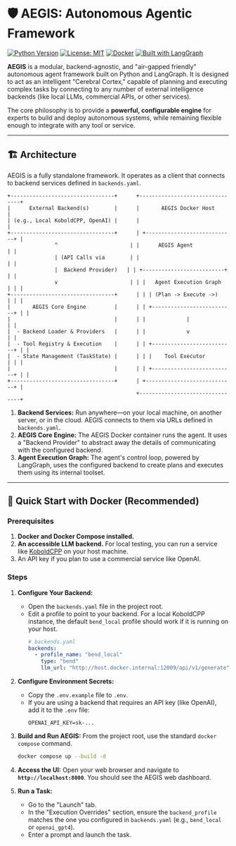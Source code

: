 # 🛡️ AEGIS: Autonomous Agentic Framework

[![Python Version](https://img.shields.io/badge/python-3.13+-blue.svg)](https://www.python.org/)
[![License: MIT](https://img.shields.io/badge/License-MIT-yellow.svg)](https://opensource.org/licenses/MIT)
[![Docker](https://img.shields.io/badge/containerized-Docker-blue)](https://www.docker.com/)
[![Built with LangGraph](https://img.shields.io/badge/built%20with-LangGraph-orange)](https://github.com/langchain-ai/langgraph)

**AEGIS** is a modular, backend-agnostic, and "air-gapped friendly" autonomous agent framework built on Python and LangGraph. It is designed to act as an intelligent "Cerebral Cortex," capable of planning and executing complex tasks by connecting to any number of external intelligence backends (like local LLMs, commercial APIs, or other services).

The core philosophy is to provide a **powerful, configurable engine** for experts to build and deploy autonomous systems, while remaining flexible enough to integrate with any tool or service.

---

## 🏗️ Architecture

AEGIS is a fully standalone framework. It operates as a client that connects to backend services defined in `backends.yaml`.

```
+---------------------------------+      +--------------------------------+
|      External Backend(s)        |      |       AEGIS Docker Host        |
| (e.g., Local KoboldCPP, OpenAI) |      |                                |
+---------------------------------+      | +----------------------------+ |
               ^                       | |      AEGIS Agent           | |
               | (API Calls via        | |                            | |
               |  Backend Provider)   | | +--------------------------+ | |
               v                       | | |   Agent Execution Graph  | | |
+---------------------------------+      | | | (Plan -> Execute ->)     | | |
|       AEGIS Core Engine         |      | | +--------------------------+ | |
|                                 |      | |             |              | |
|  - Backend Loader & Providers   |      | |             v              | |
|  - Tool Registry & Execution    |      | | +--------------------------+ | |
|  - State Management (TaskState) |      | | |    Tool Executor       | | |
|                                 |      | | +--------------------------+ | |
+---------------------------------+      | +----------------------------+ |
                                         +--------------------------------+
```

1.  **Backend Services:** Run anywhere—on your local machine, on another server, or in the cloud. AEGIS connects to them via URLs defined in `backends.yaml`.
2.  **AEGIS Core Engine:** The AEGIS Docker container runs the agent. It uses a "Backend Provider" to abstract away the details of communicating with the configured backend.
3.  **Agent Execution Graph:** The agent's control loop, powered by LangGraph, uses the configured backend to create plans and executes them using its internal toolset.

---

## 🚀 Quick Start with Docker (Recommended)

### Prerequisites

1.  **Docker and Docker Compose installed.**
2.  **An accessible LLM backend.** For local testing, you can run a service like [KoboldCPP](https://github.com/LostRuins/koboldcpp) on your host machine.
3.  An API key if you plan to use a commercial service like OpenAI.

### Steps

1.  **Configure Your Backend:**
    *   Open the `backends.yaml` file in the project root.
    *   Edit a profile to point to your backend. For a local KoboldCPP instance, the default `bend_local` profile should work if it is running on your host.
        ```yaml
        # backends.yaml
        backends:
          - profile_name: "bend_local"
            type: "bend"
            llm_url: "http://host.docker.internal:12009/api/v1/generate"
        ```

2.  **Configure Environment Secrets:**
    *   Copy the `.env.example` file to `.env`.
    *   If you are using a backend that requires an API key (like OpenAI), add it to the `.env` file:
        ```
        OPENAI_API_KEY=sk-...
        ```

3.  **Build and Run AEGIS:**
    From the project root, use the standard `docker compose` command.
    ```bash
    docker compose up --build -d
    ```

4.  **Access the UI:**
    Open your web browser and navigate to **`http://localhost:8000`**. You should see the AEGIS web dashboard.

5.  **Run a Task:**
    *   Go to the "Launch" tab.
    *   In the "Execution Overrides" section, ensure the `backend_profile` matches the one you configured in `backends.yaml` (e.g., `bend_local` or `openai_gpt4`).
    *   Enter a prompt and launch the task.